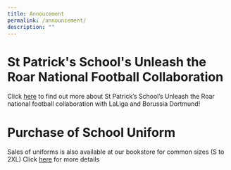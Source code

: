```yaml
---
title: Annoucement
permalink: /announcement/
description: ""
---
```

# St Patrick's School's Unleash the Roar National Football Collaboration #

Click [here](https://stpatricks.moe.edu.sg/qql/slot/u144/2021/SFA%20Information%20Deck.pdf) to find out more about St Patrick’s School’s Unleash the Roar national football collaboration with LaLiga and Borussia Dortmund!



# Purchase of School Uniform

Sales of uniforms is also available at our bookstore for common sizes (S to 2XL)
Click [here](https://stpatricks.moe.edu.sg/qql/slot/u144/2021/Announcements/20211007%20School%20Uniform.pdf) for more details